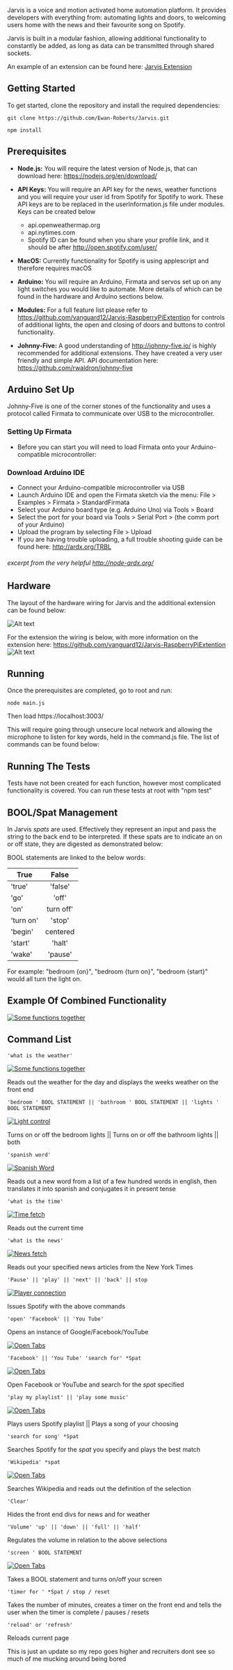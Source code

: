 
Jarvis is a voice and motion activated home automation platform. It provides developers with everything from: automating lights and doors, to welcoming users home with the news and their favourite song on Spotify.

Jarvis is built in a modular fashion, allowing additional functionality to constantly be added, as long as data can be transmitted through shared sockets. 

An example of an extension can be found here: [Jarvis Extension](https://github.com/vanguard12/Jarvis-RaspberryPiExtention)

## Getting Started


To get started, clone the repository and install the required dependencies:

```
git clone https://github.com/Ewan-Roberts/Jarvis.git

npm install
```

## Prerequisites

- **Node.js:** You will require the latest version of Node.js, that can download here: https://nodejs.org/en/download/

- **API Keys:** You will require an API key for the news, weather functions and you will require your user id from Spotify for Spotify to work. These API keys are to be replaced in the userInformation.js file under modules. Keys can be created below
  - api.openweathermap.org
  - api.nytimes.com
  - Spotify ID can be found when you share your profile link, and it should be after http://open.spotify.com/user/

- **MacOS:** Currently functionality for Spotify is using applescript and therefore requires macOS

- **Arduino:** You will require an Arduino, Firmata and servos set up on any light switches you would like to automate. More details of which can be found in the hardware and Arduino sections below. 

- **Modules:** For a full feature list please refer to https://github.com/vanguard12/Jarvis-RaspberryPiExtention for controls of additional lights, the open and closing of doors and buttons to control functionality.

- **Johnny-Five:** A good understanding of http://johnny-five.io/ is highly recommended for additional extensions. They have created a very user friendly and simple API. API documentation here: https://github.com/rwaldron/johnny-five


## Arduino Set Up 

Johnny-Five is one of the corner stones of the functionality and uses a protocol called Firmata to communicate over USB to the microcontroller.

### Setting Up Firmata

- Before you can start you will need to load Firmata onto your Arduino-compatible microcontroller:

### Download Arduino IDE

- Connect your Arduino-compatible microcontroller via USB
- Launch Arduino IDE and open the Firmata sketch via the menu: File > Examples > Firmata > StandardFirmata
- Select your Arduino board type (e.g. Arduino Uno) via Tools > Board
- Select the port for your board via Tools > Serial Port > (the comm port of your Arduino)
- Upload the program by selecting File > Upload
- If you are having trouble uploading, a full trouble shooting guide can be found here: http://ardx.org/TRBL

###### excerpt from the very helpful http://node-ardx.org/

## Hardware

The layout of the hardware wiring for Jarvis and the additional extension can be found below:

![Alt text](public/images/jarvis_hardware.jpg?raw=true "Fritzing version of hardware set up")

For the extension the wiring is below, with more information on the extension here: https://github.com/vanguard12/Jarvis-RaspberryPiExtention
![Alt text](https://raw.githubusercontent.com/vanguard12/Jarvis-RaspberryPiExtention/master/images/piServer.jpg?raw=true "Fritzing version of hardware set up")



## Running

Once the prerequisites are completed, go to root and run:

```
node main.js
```

Then load https://localhost:3003/

This will require going through unsecure local network and allowing the microphone to listen for key words, held in the command.js file. The list of commands can be found below:


## Running The Tests

Tests have not been created for each function, however most complicated functionality is covered. You can run these tests at root with "npm test"


## BOOL/Spat Management

In Jarvis *spats* are used. Effectively they represent an input and pass the string to the back end to be interpreted. If these spats are to indicate an on or off state, they are digested as demonstrated below:

BOOL statements are linked to the below words: 


| True        | False       |    
| ------------|:-----------:|
| 'true'      | 'false'     |
| 'go'        | 'off'       |
| 'on'        | turn off'   |
| 'turn on'   | 'stop'      |
| 'begin'     | centered    |
| 'start'     | 'halt'      |
| 'wake'      | 'pause'     |


For example: "bedroom {on}", "bedroom {turn on}", "bedroom {start}" would all turn the light on.


## Example Of Combined Functionality

[![Some functions together](https://img.youtube.com/vi/FZidrpRyMmw/0.jpg)](http://www.youtube.com/watch?v=FZidrpRyMmw)



## Command List

```
'what is the weather'
```
[![Some functions together](https://img.youtube.com/vi/MQJssPOCcvs/0.jpg)](http://www.youtube.com/watch?v=MQJssPOCcvs)

Reads out the weather for the day and displays the weeks weather on the front end 

```
'bedroom ' BOOL STATEMENT || 'bathroom ' BOOL STATEMENT || 'lights ' BOOL STATEMENT
```
[![Light control](https://img.youtube.com/vi/vsF7BOcIcHc/0.jpg)](http://www.youtube.com/watch?v=vsF7BOcIcHc)

Turns on or off the bedroom lights || Turns on or off the bathroom lights || both

```
'spanish word'
```
[![Spanish Word](https://img.youtube.com/vi/putezPJB2xE/0.jpg)](http://www.youtube.com/watch?v=putezPJB2xE)


Reads out a new word from a list of a few hundred words in english, then translates it into spanish and conjugates it in present tense

```
'what is the time'
```
[![Time fetch](https://img.youtube.com/vi/l_4Bto7Jdp8/0.jpg)](http://www.youtube.com/watch?v=l_4Bto7Jdp8)

Reads out the current time

```
'what is the news'
```
[![News fetch](https://img.youtube.com/vi/PFzltRlG_b4/0.jpg)](http://www.youtube.com/watch?v=PFzltRlG_b4)

Reads out your specified news articles from the New York Times

```
'Pause' || 'play' || 'next' || 'back' || stop
```
[![Player connection](https://img.youtube.com/vi/-jOhSzYSmdE/0.jpg)](https://www.youtube.com/watch?v=-jOhSzYSmdE)

Issues Spotify with the above commands

```
'open' 'Facebook' || 'You Tube'
```
Opens an instance of Google/Facebook/YouTube

[![Open Tabs](https://img.youtube.com/vi/LHDqOTiI6ZI/0.jpg)](http://www.youtube.com/watch?v=LHDqOTiI6ZI)

```
'Facebook' || 'You Tube' 'search for' *Spat
```
[![Open Tabs](https://img.youtube.com/vi/bTU4utSTPNY/0.jpg)](http://www.youtube.com/watch?v=bTU4utSTPNY)

Open Facebook or YouTube and search for the *spat* specified

```
'play my playlist' || 'play some music'
```
[![Open Tabs](https://img.youtube.com/vi/-WgycpPOQEc/0.jpg)](http://www.youtube.com/watch?v=-WgycpPOQEc)

Plays users Spotify playlist || Plays a song of your choosing

```
'search for song' *Spat
```
Searches Spotify for the *spat* you specify and plays the best match

```
'Wikipedia' *spat
```
[![Open Tabs](https://img.youtube.com/vi/B4qq65lz-rE/0.jpg)](http://www.youtube.com/watch?v=B4qq65lz-rE)

Searches Wikipedia and reads out the definition of the selection

```
'Clear' 
```
Hides the front end divs for news and for weather

```
'Volume' 'up' || 'down' || 'full' || 'half' 
```
Regulates the volume in relation to the above selections

```
'screen ' BOOL STATEMENT
```
[![Open Tabs](https://img.youtube.com/vi/g7o9jGtsu0o/0.jpg)](http://www.youtube.com/watch?v=g7o9jGtsu0o)

Takes a BOOL statement and turns on/off your screen

```
'timer for ' *Spat / stop / reset
```
Takes the number of minutes, creates a timer on the front end and tells the user when the timer is complete / pauses / resets

```
'reload' or 'refresh'
```
Reloads current page



This is just an update so my repo goes higher and recruiters dont see so much of me mucking around being bored



